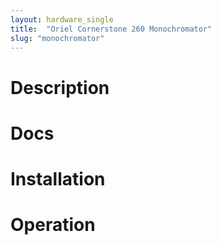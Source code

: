 ```yaml
---
layout: hardware_single
title:  "Oriel Cornerstone 260 Monochromator"
slug: "monochromator"
---
```

# Description

# Docs

# Installation

# Operation
